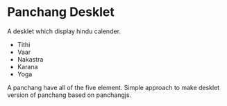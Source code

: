 Panchang Desklet
================

A desklet which display hindu calender.

  * Tithi
  * Vaar
  * Nakastra
  * Karana
  * Yoga

A panchang have all of the five element.
Simple approach to make desklet version of panchang based on panchangjs.